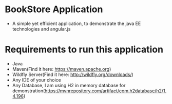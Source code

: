 # BookStore Application

* A simple yet efficient application, to demonstrate the java EE technologies and angular.js 

# Requirements to run this application 

* Java    
* Maven(Find it here: https://maven.apache.org)  
* Wildfly Server(Find it here: http://wildfly.org/downloads/)  
* Any IDE of your choice  
* Any Database, I am using H2 in memory database for demonstration(https://mvnrepository.com/artifact/com.h2database/h2/1.4.196)  
